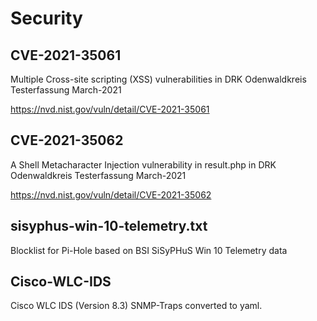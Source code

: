 # Security

## CVE-2021-35061
Multiple Cross-site scripting (XSS) vulnerabilities in DRK Odenwaldkreis Testerfassung March-2021

https://nvd.nist.gov/vuln/detail/CVE-2021-35061

## CVE-2021-35062
A Shell Metacharacter Injection vulnerability in result.php in DRK Odenwaldkreis Testerfassung March-2021

https://nvd.nist.gov/vuln/detail/CVE-2021-35062

## sisyphus-win-10-telemetry.txt
Blocklist for Pi-Hole based on BSI SiSyPHuS Win 10 Telemetry data

## Cisco-WLC-IDS
Cisco WLC IDS (Version 8.3) SNMP-Traps converted to yaml.
